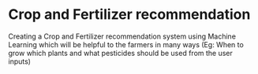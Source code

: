 # Crop and Fertilizer recommendation
Creating a Crop and Fertilizer recommendation system using Machine Learning which will be helpful to the farmers in many ways (Eg: When to grow which plants and what pesticides should be used from the user inputs)
